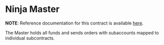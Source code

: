 # Ninja Master

**NOTE**: Reference documentation for this contract is available [here](https://docs.ninja.finance/contracts/master).

The Master holds all funds and sends orders with subaccounts mapped to individual subcontracts.
